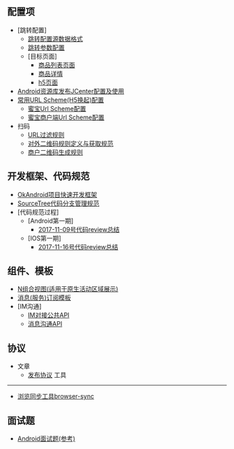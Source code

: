 
配置项
-----
* [跳转配置]
	* [跳转配置源数据格式](/docs/jump_config_source_data_format.md)
	* [跳转参数配置](/docs/jump_param_config.md)
	* [目标页面]
		* [商品列表页面](/jump-config/商品列表页面.md)
		* [商品详情](/jump-config/商品详情.md)
		* [h5页面](/jump-config/h5页面.md)
* [Android资源库发布JCenter配置及使用](/docs/issue_jcenter_config.md)
* [常用URL Scheme(H5换起)配置](/docs/url_scheme_config.md)
	* [蜜宝Url Scheme配置](/docs/mibao_url_scheme_config.md)
	* [蜜宝商户端Url Scheme配置](/docs/mibaomer_url_scheme_config.md)
* 扫码
	* [URL过滤规则](/docs/scan_config.md)
	* [对外二维码规则定义与获取规范](/docs/open_scan_rule.md)
	* [商户二维码生成规则](/docs/mer_scan_create_rule.md)

开发框架、代码规范
----------
* [OkAndroid项目快速开发框架](https://github.com/smart005/okandroid)
* [SourceTree代码分支管理规范](/docs/sourcetree_rule.md)
* [代码规范过程]
	* [Android第一期]
		* [2017-11-09号代码review总结](/coderules/android/android_code_rule_1.md)
	* [IOS第一期]
		* [2017-11-16号代码review总结](/coderules/ios/1.md)

组件、模板
------
* [N组合视图(适用于原生活动区域展示)](/templates/docs/n_combination_view.md)
* [消息(服务)订阅模板](/templates/docs/ms/ms_subscriber.md)
* [IM沟通]
	* [IM对接公共API](/templates/docs/im/common-api.md)
	* [消息沟通API](/templates/docs/im/mer-user/api.md)

协议
----
* 文章
	* [发布协议](/protocol/article/issue.md)
工具
----
* [浏览同步工具browser-sync](http://www.browsersync.cn)

面试题
----
* [Android面试题(参考)](/questions/android.md)